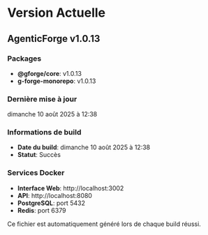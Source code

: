 # Version Actuelle

## AgenticForge v1.0.13

### Packages
- **@gforge/core**: v1.0.13
- **g-forge-monorepo**: v1.0.13

### Dernière mise à jour
dimanche 10 août 2025 à 12:38

### Informations de build
- **Date du build**: dimanche 10 août 2025 à 12:38
- **Statut**: Succès

### Services Docker
- **Interface Web**: http://localhost:3002
- **API**: http://localhost:8080
- **PostgreSQL**: port 5432
- **Redis**: port 6379

Ce fichier est automatiquement généré lors de chaque build réussi.